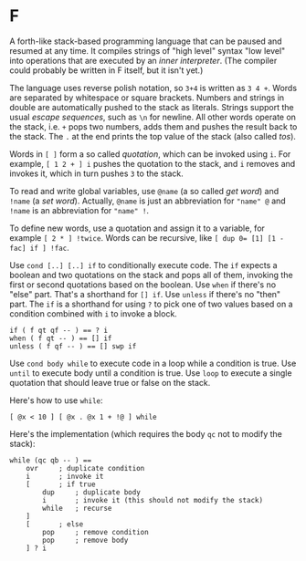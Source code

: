 # F

A forth-like stack-based programming language that can be paused and resumed at any time. It compiles strings of "high level" syntax "low level" into operations that are executed by an _inner interpreter_. (The compiler could probably be written in F itself, but it isn't yet.)

The language uses reverse polish notation, so `3+4` is written as `3 4 +`. Words are separated by whitespace or square brackets. Numbers and strings in double are automatically pushed to the stack as literals. Strings support the usual _escape sequences_, such as `\n` for newline. All other words operate on the stack, i.e. `+` pops two numbers, adds them and pushes the result back to the stack. The `.` at the end prints the top value of the stack (also called _tos_).

Words in `[ ]` form a so called _quotation_, which can be invoked using `i`. For example, `[ 1 2 + ] i` pushes the quotation to the stack, and `i` removes and invokes it, which in turn pushes `3` to the stack.

To read and write global variables, use `@name` (a so called _get word_) and `!name` (a _set word_). Actually, `@name` is just an abbreviation for `"name" @` and `!name` is an abbreviation for `"name" !`.

To define new words, use a quotation and assign it to a variable, for example `[ 2 * ] !twice`. Words can be recursive, like `[ dup 0= [1] [1 - fac] if ] !fac`.

Use `cond [..] [..] if` to conditionally execute code. The `if` expects a boolean and two quotations on the stack and pops all of them, invoking the first or second quotations based on the boolean. Use `when` if there's no "else" part. That's a shorthand for `[] if`. Use `unless` if there's no "then" part. The `if` is a shorthand for using `?` to pick one of two values based on a condition combined with `i` to
invoke a block.

    if ( f qt qf -- ) == ? i
    when ( f qt -- ) == [] if
    unless ( f qf -- ) == [] swp if

Use `cond body while` to execute code in a loop while a condition is true. Use `until` to execute body until a condition is true. Use `loop` to execute a single quotation that should leave true or false on the stack.

Here's how to use `while`:

    [ @x < 10 ] [ @x . @x 1 + !@ ] while

Here's the implementation (which requires the body `qc` not to modify the stack):

    while (qc qb -- ) ==
        ovr     ; duplicate condition
        i       ; invoke it
        [       ; if true
            dup     ; duplicate body
            i       ; invoke it (this should not modify the stack)
            while   ; recurse
        ]
        [       ; else
            pop     ; remove condition
            pop     ; remove body
        ] ? i
